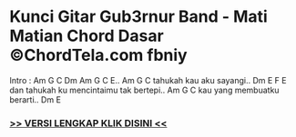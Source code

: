 
 # Kunci Gitar Gub3rnur Band - Mati Matian Chord Dasar ©ChordTela.com fbniy


Intro : Am G C Dm Am G C E.. Am G C tahukah kau aku sayangi.. Dm E F E dan tahukah ku mencintaimu tak bertepi.. Am G C kau yang membuatku berarti.. Dm E

###  <a href="https://shortlighzx.web.app?sq=Kunci Gitar Gub3rnur Band - Mati Matian Chord Dasar ©ChordTela.com"> >> VERSI LENGKAP KLIK DISINI << </a>
